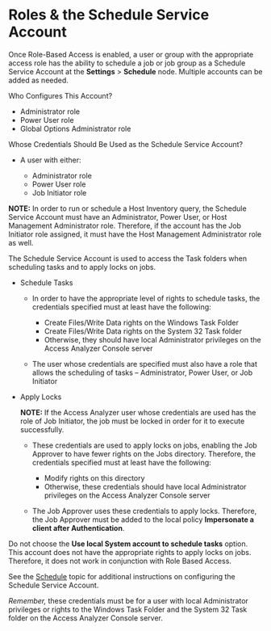 # Roles & the Schedule Service Account

Once Role-Based Access is enabled, a user or group with the appropriate access role has the ability
to schedule a job or job group as a Schedule Service Account at the **Settings** > **Schedule**
node. Multiple accounts can be added as needed.

Who Configures This Account?

- Administrator role
- Power User role
- Global Options Administrator role

Whose Credentials Should Be Used as the Schedule Service Account?

- A user with either:

  - Administrator role
  - Power User role
  - Job Initiator role

**NOTE:** In order to run or schedule a Host Inventory query, the Schedule Service Account must have
an Administrator, Power User, or Host Management Administrator role. Therefore, if the account has
the Job Initiator role assigned, it must have the Host Management Administrator role as well.

The Schedule Service Account is used to access the Task folders when scheduling tasks and to apply
locks on jobs.

- Schedule Tasks

  - In order to have the appropriate level of rights to schedule tasks, the credentials specified
    must at least have the following:

    - Create Files/Write Data rights on the Windows Task Folder
    - Create Files/Write Data rights on the System 32 Task folder
    - Otherwise, they should have local Administrator privileges on the Access Analyzer Console
      server

  - The user whose credentials are specified must also have a role that allows the scheduling of
    tasks – Administrator, Power User, or Job Initiator

- Apply Locks

  **NOTE:** If the Access Analyzer user whose credentials are used has the role of Job Initiator,
  the job must be locked in order for it to execute successfully.

  - These credentials are used to apply locks on jobs, enabling the Job Approver to have fewer
    rights on the Jobs directory. Therefore, the credentials specified must at least have the
    following:

    - Modify rights on this directory
    - Otherwise, these credentials should have local Administrator privileges on the Access
      Analyzer Console server

  - The Job Approver uses these credentials to apply locks. Therefore, the Job Approver must be
    added to the local policy **Impersonate a client after Authentication**.

Do not choose the **Use local System account to schedule tasks** option. This account does not have
the appropriate rights to apply locks on jobs. Therefore, it does not work in conjunction with Role
Based Access.

See the [Schedule](/docs/accessanalyzer/12.0/administration/settings/schedule.md) topic for additional instructions on configuring the Schedule
Service Account.

_Remember,_ these credentials must be for a user with local Administrator privileges or rights to
the Windows Task Folder and the System 32 Task folder on the Access Analyzer Console server.
